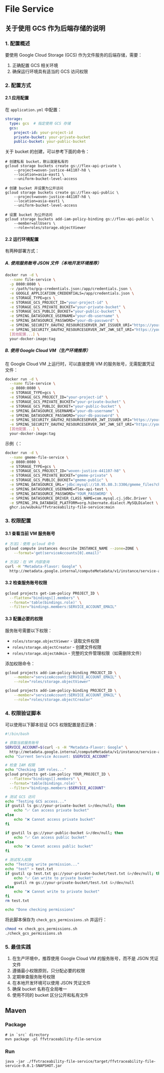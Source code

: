 # File Service

## 关于使用 GCS 作为后端存储的说明

### 1. 配置概述

要使用 Google Cloud Storage (GCS) 作为文件服务的后端存储，需要：
1. 正确配置 GCS 相关环境
2. 确保运行环境具有适当的 GCS 访问权限

### 2. 配置方式

#### 2.1 应用配置

在 `application.yml` 中配置：

```yaml
storage:
  type: gcs  # 指定使用 GCS 存储
  gcs:
    project-id: your-project-id
    private-bucket: your-private-bucket
    public-bucket: your-public-bucket
```

关于 bucket 的创建，可以参考下面的命令：

```shell
# 创建私有 bucket，默认就是私有的
gcloud storage buckets create gs://flex-api-private \
    --project=woven-justice-441107-h8 \
    --location=asia-east1 \
    --uniform-bucket-level-access
```

```shell
# 创建 bucket 并设置为公开访问
gcloud storage buckets create gs://flex-api-public \
    --project=woven-justice-441107-h8 \
    --location=asia-east1 \
    --uniform-bucket-level-access

# 设置 bucket 为公开访问
gcloud storage buckets add-iam-policy-binding gs://flex-api-public \
    --member=allUsers \
    --role=roles/storage.objectViewer
```


#### 2.2 运行环境配置

有两种部署方式：

##### A. 使用服务账号 JSON 文件（本地开发环境推荐）

```bash
docker run -d \
  --name file-service \
  -p 8080:8080 \
  -v /path/to/gcp-credentials.json:/app/credentials.json \
  -e GOOGLE_APPLICATION_CREDENTIALS=/app/credentials.json \
  -e STORAGE_TYPE=gcs \
  -e STORAGE_GCS_PROJECT_ID="your-project-id" \
  -e STORAGE_GCS_PRIVATE_BUCKET="your-private-bucket" \
  -e STORAGE_GCS_PUBLIC_BUCKET="your-public-bucket" \
  -e SPRING_DATASOURCE_USERNAME="your-db-username" \
  -e SPRING_DATASOURCE_PASSWORD="your-db-password" \
  -e SPRING_SECURITY_OAUTH2_RESOURCESERVER_JWT_ISSUER_URI="https://your-auth-server/realms/your-realm" \
  -e SPRING_SECURITY_OAUTH2_RESOURCESERVER_JWT_JWK_SET_URI="https://your-auth-server/realms/your-realm/.well-known/jwks.json" \
  [其他配置...] \
  your-docker-image:tag
```

##### B. 使用 Google Cloud VM（生产环境推荐）

在 Google Cloud VM 上运行时，可以直接使用 VM 的服务账号，无需配置凭证文件：

```bash
docker run -d \
  --name file-service \
  -p 8080:8080 \
  -e STORAGE_TYPE=gcs \
  -e STORAGE_GCS_PROJECT_ID="your-project-id" \
  -e STORAGE_GCS_PRIVATE_BUCKET="your-private-bucket" \
  -e STORAGE_GCS_PUBLIC_BUCKET="your-public-bucket" \
  -e SPRING_DATASOURCE_USERNAME="your-db-username" \
  -e SPRING_DATASOURCE_PASSWORD="your-db-password" \
  -e SPRING_SECURITY_OAUTH2_RESOURCESERVER_JWT_ISSUER_URI="https://your-auth-server/realms/your-realm" \
  -e SPRING_SECURITY_OAUTH2_RESOURCESERVER_JWT_JWK_SET_URI="https://your-auth-server/realms/your-realm/.well-known/jwks.json" \
  [其他配置...] \
  your-docker-image:tag
```

示例（：

```bash
docker run -d \
  --name gmeme-file-service \
  -p 8080:8080 \
  -e STORAGE_TYPE=gcs \
  -e STORAGE_GCS_PROJECT_ID="woven-justice-441107-h8" \
  -e STORAGE_GCS_PRIVATE_BUCKET="gmeme-private" \
  -e STORAGE_GCS_PUBLIC_BUCKET="gmeme-public" \
  -e SPRING_DATASOURCE_URL='jdbc:mysql://10.95.80.3:3306/gmeme_files?characterEncoding=utf8&serverTimezone=GMT%2b0&useLegacyDatetimeCode=false' \
  -e SPRING_DATASOURCE_USERNAME=flex-api-test \
  -e SPRING_DATASOURCE_PASSWORD='YOUR_PASSWORD' \
  -e SPRING_DATASOURCE_DRIVER_CLASS_NAME=com.mysql.cj.jdbc.Driver \
  -e SPRING_JPA_DATABASE_PLATFORM=org.hibernate.dialect.MySQLDialect \
  ghcr.io/wubuku/ffvtraceability-file-service:main
```

### 3. 权限配置

#### 3.1 查看当前 VM 服务账号

```bash
# 方法1：使用 gcloud 命令
gcloud compute instances describe INSTANCE_NAME --zone=ZONE \
    --format='get(serviceAccounts[0].email)'

# 方法2：在 VM 内部查询
curl -H "Metadata-Flavor: Google" \
  http://metadata.google.internal/computeMetadata/v1/instance/service-accounts/default/email
```

#### 3.2 检查服务账号权限

```bash
gcloud projects get-iam-policy PROJECT_ID \
  --flatten="bindings[].members" \
  --format='table(bindings.role)' \
  --filter="bindings.members:SERVICE_ACCOUNT_EMAIL"
```

#### 3.3 配置必要的权限

服务账号需要以下权限：
- `roles/storage.objectViewer` - 读取文件权限
- `roles/storage.objectCreator` - 创建文件权限
- `roles/storage.objectAdmin` - 完整的文件管理权限（如需删除文件）

添加权限命令：
```bash
gcloud projects add-iam-policy-binding PROJECT_ID \
    --member="serviceAccount:SERVICE_ACCOUNT_EMAIL" \
    --role="roles/storage.objectViewer"

gcloud projects add-iam-policy-binding PROJECT_ID \
    --member="serviceAccount:SERVICE_ACCOUNT_EMAIL" \
    --role="roles/storage.objectCreator"
```

### 4. 权限验证脚本

可以使用以下脚本验证 GCS 权限配置是否正确：

```bash
#!/bin/bash

# 获取当前服务账号
SERVICE_ACCOUNT=$(curl -s -H "Metadata-Flavor: Google" \
  http://metadata.google.internal/computeMetadata/v1/instance/service-accounts/default/email)
echo "Current Service Account: $SERVICE_ACCOUNT"

# 检查 IAM 权限
echo "Checking IAM roles..."
gcloud projects get-iam-policy YOUR_PROJECT_ID \
  --flatten="bindings[].members" \
  --format='table(bindings.role)' \
  --filter="bindings.members:$SERVICE_ACCOUNT"

# 测试 GCS 访问
echo "Testing GCS access..."
if gsutil ls gs://your-private-bucket &>/dev/null; then
    echo "✅ Can access private bucket"
else
    echo "❌ Cannot access private bucket"
fi

if gsutil ls gs://your-public-bucket &>/dev/null; then
    echo "✅ Can access public bucket"
else
    echo "❌ Cannot access public bucket"
fi

# 测试写入权限
echo "Testing write permission..."
echo "test" > test.txt
if gsutil cp test.txt gs://your-private-bucket/test.txt &>/dev/null; then
    echo "✅ Can write to private bucket"
    gsutil rm gs://your-private-bucket/test.txt &>/dev/null
else
    echo "❌ Cannot write to private bucket"
fi
rm test.txt

echo "Done checking permissions"
```

将此脚本保存为 `check_gcs_permissions.sh` 并运行：
```bash
chmod +x check_gcs_permissions.sh
./check_gcs_permissions.sh
```

### 5. 最佳实践

1. 在生产环境中，推荐使用 Google Cloud VM 的服务账号，而不是 JSON 凭证文件
2. 遵循最小权限原则，只分配必要的权限
3. 定期审查服务账号权限
4. 在本地开发环境可以使用 JSON 凭证文件
5. 确保 bucket 名称在全局唯一
6. 使用不同的 bucket 区分公开和私有文件


## Maven 

### Package

```shell
# in `src` directory
mvn package -pl ffvtraceability-file-service
```

### Run

```shell
java -jar ./ffvtraceability-file-service/target/ffvtraceability-file-service-0.0.1-SNAPSHOT.jar
```




